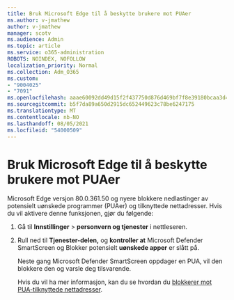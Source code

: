 ```yaml
---
title: Bruk Microsoft Edge til å beskytte brukere mot PUAer
ms.author: v-jmathew
author: v-jmathew
manager: scotv
ms.audience: Admin
ms.topic: article
ms.service: o365-administration
ROBOTS: NOINDEX, NOFOLLOW
localization_priority: Normal
ms.collection: Adm_O365
ms.custom:
- "9004025"
- "7091"
ms.openlocfilehash: aaae60092dd49d15f2f437750d876d469bf7f8e39180bcaa3d44fdea5410e028
ms.sourcegitcommit: b5f7da89a650d2915dc652449623c78be6247175
ms.translationtype: MT
ms.contentlocale: nb-NO
ms.lasthandoff: 08/05/2021
ms.locfileid: "54000509"
---
```

# <a name="use-microsoft-edge-to-protect-users-against-puas"></a>Bruk Microsoft Edge til å beskytte brukere mot PUAer

Microsoft Edge versjon 80.0.361.50 og nyere blokkere nedlastinger av potensielt uønskede programmer (PUAer) og tilknyttede nettadresser. Hvis du vil aktivere denne funksjonen, gjør du følgende:

1. Gå til **Innstillinger**  >  **personvern og tjenester** i nettleseren.

2. Rull ned til **Tjenester-delen,** og **kontroller at** Microsoft Defender SmartScreen og Blokker potensielt **uønskede apper** er slått på.

    Neste gang Microsoft Defender SmartScreen oppdager en PUA, vil den blokkere den og varsle deg tilsvarende.

    Hvis du vil ha mer informasjon, kan du se hvordan du [blokkerer mot PUA-tilknyttede nettadresser](https://go.microsoft.com/fwlink/?linkid=2133024).
